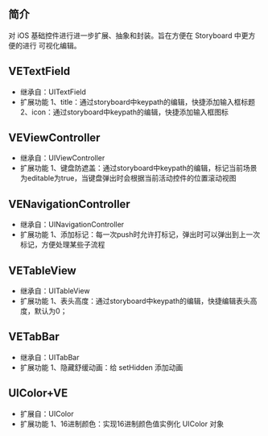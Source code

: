 ## 简介

对 iOS 基础控件进行进一步扩展、抽象和封装。旨在方便在 Storyboard 中更方便的进行 可视化编辑。


## VETextField

*	继承自：UITextField
*	扩展功能
		1、title：通过storyboard中keypath的编辑，快捷添加输入框标题
		2、icon：通过storyboard中keypath的编辑，快捷添加输入框图标

## VEViewController

*	继承自：UIViewController
*	扩展功能
		1、键盘防遮盖：通过storyboard中keypath的编辑，标记当前场景为editable为true，当键盘弹出时会根据当前活动控件的位置滚动视图

## VENavigationController

*	继承自：UINavigationController
*	扩展功能
		1、添加标记：每一次push时允许打标记，弹出时可以弹出到上一次标记，方便处理某些子流程

## VETableView

*	继承自：UITableView
*	扩展功能
		1、表头高度：通过storyboard中keypath的编辑，快捷编辑表头高度，默认为0；

## VETabBar
*	继承自：UITabBar
*	扩展功能
		1、隐藏舒缓动画：给 setHidden 添加动画

## UIColor+VE

*	扩展自：UIColor
*	扩展功能
		1、16进制颜色：实现16进制颜色值实例化 UIColor 对象
